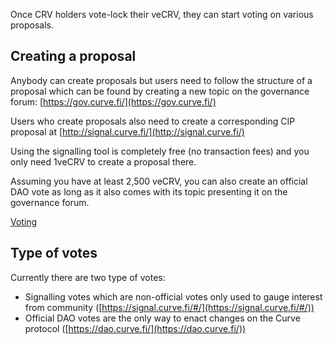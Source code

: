 Once CRV holders vote-lock their veCRV, they can start voting on various proposals.

## **Creating a proposal**

Anybody can create proposals but users need to follow the structure of a proposal which can be found by creating a new topic on the governance forum: [https://gov.curve.fi/](https://gov.curve.fi/)​

Users who create proposals also need to create a corresponding CIP proposal at [http://signal.curve.fi/](http://signal.curve.fi/)​

Using the signalling tool is completely free (no transaction fees) and you only need 1veCRV to create a proposal there.

Assuming you have at least 2,500 veCRV, you can also create an official DAO vote as long as it also comes with its topic presenting it on the governance forum.

[Voting](../governance/voting.md)

## **Type of votes**

Currently there are two type of votes:

*   Signalling votes which are non-official votes only used to gauge interest from community ([https://signal.curve.fi/#/](https://signal.curve.fi/#/))
*   Official DAO votes are the only way to enact changes on the Curve protocol ([https://dao.curve.fi/](https://dao.curve.fi/))
